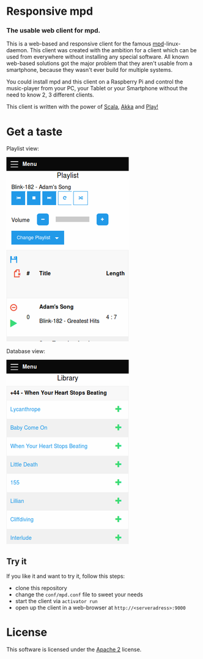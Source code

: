 # Responsive mpd
### The usable web client for mpd.

This is a web-based and responsive client for the famous [mpd](http://www.musicpd.org/)-linux-daemon. This client was created with the ambition for a client which can be used from everywhere without installing any special software. All known web-based solutions got the major problem that they aren't usable from a smartphone, because they wasn't ever build for multiple systems.

You could install mpd and this client on a Raspberry Pi and control the music-player from your PC, your Tablet or your Smartphone without the need to know 2, 3 different clients.

This client is written with the power of [Scala](http://www.scala-lang.org/), [Akka](http://akka.io/) and [Play!](https://www.playframework.com/)

# Get a taste
Playlist view:

![Playlist](doc/img/playlist.png)

Database view:

![Database](doc/img/lib.png)

## Try it
If you like it and want to try it, follow this steps:
- clone this repository
- change the ```conf/mpd.conf``` file to sweet your needs
- start the client via ```activator run```
- open up the client in a web-browser at ```http://<serveradress>:9000```

# License
This software is licensed under the [Apache 2](http://www.apache.org/licenses/LICENSE-2.0) license.
